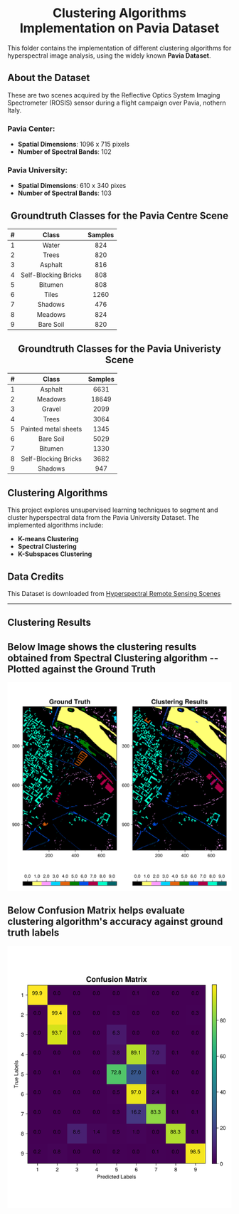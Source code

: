<div align="center">
<h1> Clustering Algorithms Implementation on Pavia Dataset </h1>
</div>

This folder contains the implementation of different clustering algorithms for hyperspectral image analysis, using the widely known **Pavia Dataset**.

## About the Dataset
These are two scenes acquired by the Reflective Optics System Imaging Spectrometer (ROSIS) sensor during a flight campaign over Pavia, nothern Italy. 

### Pavia Center:
- **Spatial Dimensions**: 1096 x 715 pixels
- **Number of Spectral Bands**: 102

### Pavia University:
- **Spatial Dimensions**: 610 x 340 pixes
- **Number of Spectral Bands**: 103

<div align="center">
<h2> Groundtruth Classes for the Pavia Centre Scene </h2>
</div>

<table align="center">
    <thead>
        <tr>
            <th style="text-align:center">#</th>
            <th style="text-align:center">Class</th>
            <th style="text-align:center">Samples</th>
        </tr>
    </thead>
    <tbody>
        <tr>
            <td align="center">1</td>
            <td align="center">Water</td>
            <td align="center">824</td>
        </tr>
        <tr>
            <td align="center">2</td>
            <td align="center">Trees</td>
            <td align="center">820</td>
        </tr>
        <tr>
            <td align="center">3</td>
            <td align="center">Asphalt</td>
            <td align="center">816</td>
        </tr>
         <tr>
            <td align="center">4</td>
            <td align="center">Self-Blocking Bricks</td>
            <td align="center">808</td>
        </tr>
       <tr>
            <td align="center">5</td>
            <td align="center">Bitumen</td>
            <td align="center">808</td>
        </tr>
       <tr>
            <td align="center">6</td>
            <td align="center">Tiles</td>
            <td align="center">1260</td>
        </tr>
       <tr>
            <td align="center">7</td>
            <td align="center">Shadows</td>
            <td align="center">476</td>
        </tr>
       <tr>
            <td align="center">8</td>
            <td align="center">Meadows</td>
            <td align="center">824</td>
        </tr>
       <tr>
            <td align="center">9</td>
            <td align="center">Bare Soil</td>
            <td align="center">820</td>
        </tr>
    </tbody>
</table>

<div align="center">
<h2> Groundtruth Classes for the Pavia Univeristy Scene </h2>
</div>

<table align="center">
    <thead>
        <tr>
            <th style="text-align:center">#</th>
            <th style="text-align:center">Class</th>
            <th style="text-align:center">Samples</th>
        </tr>
    </thead>
    <tbody>
        <tr>
            <td align="center">1</td>
            <td align="center">Asphalt</td>
            <td align="center">6631</td>
        </tr>
        <tr>
            <td align="center">2</td>
            <td align="center">Meadows</td>
            <td align="center">18649</td>
        </tr>
        <tr>
            <td align="center">3</td>
            <td align="center">Gravel</td>
            <td align="center">2099</td>
        </tr>
         <tr>
            <td align="center">4</td>
            <td align="center">Trees</td>
            <td align="center">3064</td>
        </tr>
       <tr>
            <td align="center">5</td>
            <td align="center">Painted metal sheets</td>
            <td align="center">1345</td>
        </tr>
       <tr>
            <td align="center">6</td>
            <td align="center">Bare Soil</td>
            <td align="center">5029</td>
        </tr>
       <tr>
            <td align="center">7</td>
            <td align="center">Bitumen</td>
            <td align="center">1330</td>
        </tr>
       <tr>
            <td align="center">8</td>
            <td align="center">Self-Blocking Bricks</td>
            <td align="center">3682</td>
        </tr>
       <tr>
            <td align="center">9</td>
            <td align="center">Shadows</td>
            <td align="center">947</td>
        </tr>
    </tbody>
</table>


## Clustering Algorithms

This project explores unsupervised learning techniques to segment and cluster hyperspectral data from the Pavia University Dataset. The implemented algorithms include:
- **K-means Clustering**
- **Spectral Clustering**
- **K-Subspaces Clustering**

## Data Credits
This Dataset is downloaded from [Hyperspectral Remote Sensing Scenes](https://www.ehu.eus/ccwintco/index.php/Hyperspectral_Remote_Sensing_Scenes)

---

## Clustering Results

## Below Image shows the clustering results obtained from Spectral Clustering algorithm -- Plotted against the Ground Truth

![Ground Truth Vs Clustering Results](/Clustering%20Results/Pavia/GT_CluRes_Pavia.png)

## Below Confusion Matrix helps evaluate clustering algorithm's  accuracy against ground truth labels
![Confusion Matrix](/Clustering%20Results/Pavia/Conf_Mat_Pavia.png)
